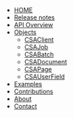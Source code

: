 <!-- docs/_sidebar.md -->

<!--
<p style="text-align: center;"><b>ChronoLite
<span class="beta_chip">BETA</span></b>
</p>
-->
* [HOME](/)
* [Release notes](./release-notes/index)
* [API Overview](./api_overview)
* [Objects](./objects)
	* [CSAClient](./objects/CSAClient)
	* [CSAJob](./objects/CSAJob)
	* [CSABatch](./objects/CSABatch)
	* [CSADocument](./objects/CSADocument)
	* [CSAPage](./objects/CSADocument)
	* [CSAUserField](./objects/CSAUserField)
* [Examples](./documentation/examples/index)
* [Contributions](./contributions/index)
* [About](./about/index)
* [Contact](./contact/index)


